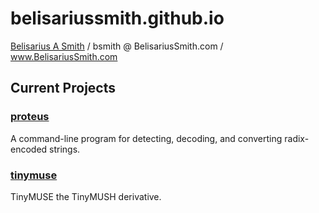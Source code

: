 # [](#header-1)belisariussmith.github.io
<a href="https://wwww.belisariussmith.com/" target="_personal">Belisarius A Smith</a> / bsmith @ BelisariusSmith.com / <a href="https://www.belisariussmith.com/" target="_personal">www.BelisariusSmith.com</a>
## [](#header-2)Current Projects

### [](#header-3) [proteus](proteus/)
A command-line program for detecting, decoding, and converting radix-encoded strings.

### [](#header-3) [tinymuse](https://github.com/belisariussmith/tinymuse)
TinyMUSE the TinyMUSH derivative.
